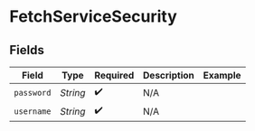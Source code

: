 # FetchServiceSecurity


## Fields

| Field              | Type               | Required           | Description        | Example            |
| ------------------ | ------------------ | ------------------ | ------------------ | ------------------ |
| `password`         | *String*           | :heavy_check_mark: | N/A                |                    |
| `username`         | *String*           | :heavy_check_mark: | N/A                |                    |
